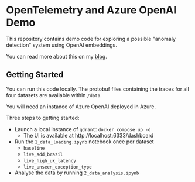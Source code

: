 # OpenTelemetry and Azure OpenAI Demo

This repository contains demo code for exploring a possible "anomaly detection" system using OpenAI embeddings.

You can read more about this on my [blog](https://blakewills.co.uk/otel-openai/).

## Getting Started

You can run this code locally. The protobuf files containing the traces for all four datasets are available within `/data`.

You will need an instance of Azure OpenAI deployed in Azure.

Three steps to getting started:

- Launch a local instance of `qdrant`: `docker compose up -d`
  - The UI is available at http://localhost:6333/dashboard
- Run the `1_data_loading.ipynb` notebook once per dataset
  - `baseline`
  - `live_add_brazil`
  - `live_high_uk_latency`
  - `live_unseen_exception_type`
- Analyse the data by running `2_data_analysis.ipynb`

